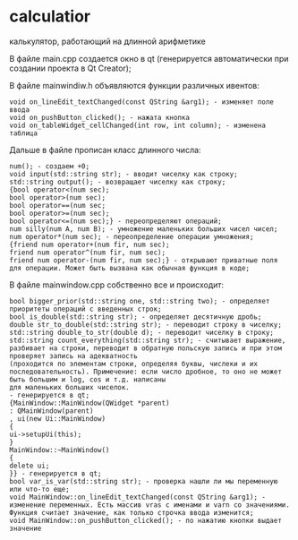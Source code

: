# calculatior
калькулятор, работающий на длинной арифметике

В файле main.cpp создается окно в qt (генерируется автоматически при создании проекта в Qt Creator);

В файле mainwindiw.h объявляются функции различных ивентов: 

    void on_lineEdit_textChanged(const QString &arg1); - изменяет поле ввода
    void on_pushButton_clicked(); - нажата кнопка
    void on_tableWidget_cellChanged(int row, int column); - изменена таблица
    
Дальше в файле прописан класс длинного числа: 

    num(); - создаем +0;
    void input(std::string str); - вводит чиселку как строку;
    std::string output(); - возвращает чиселку как строку;
    {bool operator<(num sec);
    bool operator>(num sec);
    bool operator==(num sec;
    bool operator>=(num sec);
    bool operator<=(num sec);} - переопределяют операций; 
    num silly(num A, num B); - умножение маленьких больших чисел чисел;
    num operator*(num sec); - переопределение операции умножения;
    {friend num operator+(num fir, num sec);
    friend num operator^(num fir, num sec);
    friend num operator-(num fir, num sec);} - открывают приватные поля для операции. Может быть вызвана как обычная функция в коде;
    
В файле mainwindow.cpp собственно все и происходит: 

    bool bigger_prior(std::string one, std::string two); - определяет приоритеты операций с введенных строк;
    bool is_double(std::string str); - определяет десятичную дробь;
    double str_to_double(std::string str); - переводит строку в чиселку;
    std::string double_to_str(double d); - переводит чиселку в строку;
    std::string count_everything(std::string str); - считывает выражение, разбивает на строки, переводит в обратную польскую запись и при этом проверяет запись на адекватность
    (проходится по элементам строки, определяя буквы, числеки и их последовательность). Примечение: если число дробное, то оно не может быть большим и log, cos и т.д. написаны
    для маленьких больших чиселок. 
    - генерируется в qt;
    {MainWindow::MainWindow(QWidget *parent)
    : QMainWindow(parent)
    , ui(new Ui::MainWindow)
    {
    ui->setupUi(this);
    }
    MainWindow::~MainWindow()
    {
    delete ui;
    }} - генерируется в qt;
    bool var_is_var(std::string str); - проверка нашли ли мы переменную или что-то еще;
    void MainWindow::on_lineEdit_textChanged(const QString &arg1); - изменение переменных. Есть массив vras с именами и varn со значениями. Функция считает значение, как только строчка ввода изменится;
    void MainWindow::on_pushButton_clicked(); - по нажатию кнопки выдает значение
    
    

    
    
